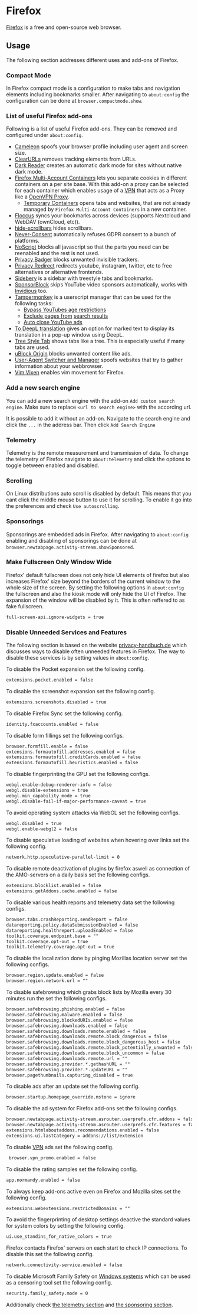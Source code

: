# Firefox

[Firefox](https://www.mozilla.org/en-US/Firefox) is a free and open-source web
browser.

## Usage

The following section addresses different uses and add-ons of Firefox.

### Compact Mode

In Firefox compact mode is a configuration to make tabs and navigation elements
including bookmarks smaller.
After navigating to `about:config` the configuration can be done at
`browser.compactmode.show`.

### List of useful Firefox add-ons

Following is a list of useful Firefox add-ons.
They can be removed and configured under `about:config`.

- [Cameleon](https://addons.mozilla.org/en-GB/firefox/addon/chameleon-ext/)
  spoofs your browser profile including user agent and screen size.
- [ClearURLs](https://addons.mozilla.org/en-GB/Firefox/addon/clearurls) removes
  tracking elements from URLs.
- [Dark Reader](https://addons.mozilla.org/en-GB/Firefox/addon/darkreader) creates
  an automatic dark mode for sites without native dark mode.
- [Firefox Multi-Account Containers](https://addons.mozilla.org/en-GB/Firefox/addon/multi-account-containers)
  lets you separate cookies in different containers on a per site base.
  With this add-on a proxy can be selected for each container which enables
  usage of a [VPN](/wiki/vpn.md) that acts as a Proxy like a
  [OpenVPN Proxy](/wiki/openvpn.md#proxy).
  - [Temporary Containers](https://addons.mozilla.org/en-GB/Firefox/addon/temporary-containers)
    opens tabs and websites, that are not already managed by
    `Firefox Multi-Account Containers` in a new container.
- [Floccus](https://addons.mozilla.org/en-US/Firefox/addon/floccus/) syncs your
  bookmarks across devices (supports Nextcloud and WebDAV (ownCloud, etc)).
- [hide-scrollbars](https://addons.mozilla.org/en-GB/Firefox/addon/hide-scrollbars)
  hides scrollbars.
- [Never-Consent](https://addons.mozilla.org/en-GB/Firefox/addon/never-consent)
  automatically refuses GDPR consent to a bunch of platforms.
- [NoScript](https://addons.mozilla.org/en-GB/Firefox/addon/noscript) blocks all
  javascript so that the parts you need can be reenabled and the rest is not used.
- [Privacy Badger](https://addons.mozilla.org/en-GB/Firefox/addon/privacy-badger17)
  blocks unwanted invisible trackers.
- [Privacy Redirect](https://addons.mozilla.org/en-US/Firefox/addon/privacy-redirect/)
  redirects youtube, instagram, twitter, etc to free alternatives or alternative
  frontends.
- [Sidebery](https://addons.mozilla.org/en-GB/Firefox/addon/sidebery)
  is a sidebar with treestyle tabs and bookmarks.
- [SponsorBlock](/wiki/youtube.md#automatically-skip-sponsorships) skips YouTube video sponsors
  automatically, works with [Invidious](./invidious.md) too.
- [Tampermonkey](https://github.com/Tampermonkey/tampermonkey) is a userscript
  manager that can be used for the following tasks:
  - [Bypass YouTubes age restrictions](https://github.com/zerodytrash/Simple-YouTube-Age-Restriction-Bypass)
  - [Exclude pages from](http://www.jeffersonscher.com/gm/google-hit-hider/)
    [search results](/wiki/search_engine.md)
  - [Auto close YouTube ads](https://greasyfork.org/en/scripts/9165-auto-close-youtube-ads)
- [To DeepL translation](https://addons.mozilla.org/en-US/firefox/addon/to-deepl/) gives an option
  for marked text to display its translation in a pop-up window using DeepL.
- [Tree Style Tab](https://addons.mozilla.org/en-GB/Firefox/addon/tree-style-tab)
  shows tabs like a tree. This is especially useful if many tabs are used.
- [uBlock Origin](https://addons.mozilla.org/en-GB/Firefox/addon/ublock-origin)
  blocks unwanted content like ads.
- [User-Agent Switcher and Manager](https://addons.mozilla.org/en-GB/Firefox/addon/user-agent-string-switcher)
  spoofs websites that try to gather information about your webbrowser.
- [Vim Vixen](https://addons.mozilla.org/en-GB/Firefox/addon/vim-vixen) enables
  vim movement for Firefox.

### Add a new search engine

You can add a new search engine with the add-on `Add custom search engine`.
Make sure to replace `<url to search engine>` with the according url.

It is possible to add it without an add-on.
Navigate to the search engine and click the `...` in the address bar.
Then click `Add Search Engine`

### Telemetry

Telemetry is the remote measurement and transmission of data.
To change the telemetry of Firefox navigate to `about:telemetry` and click the
options to toggle between enabled and disabled.

### Scrolling

On Linux distributions auto scroll is disabled by default.
This means that you cant click the middle mouse button to use it for scrolling.
To enable it go into the preferences and check `Use autoscrolling`.

### Sponsorings

Sponsorings are embedded ads in Firefox.
After navigating to `about:config` enabling and disabling of sponsorings can be done at
`browser.newtabpage.activity-stream.showSponsored`.

### Make Fullscreen Only Window Wide

Firefox' default fullscreen does not only hide UI elements of firefox but also increases Firefox'
size beyond the borders of the current window to the whole size of the screen.
By setting the following options in `about:config` the fullscreen and also the kiosk mode will only
hide the UI of Firefox.
The expansion of the window will be disabled by it.
This is often reffered to as fake fullscreen.

```txt
full-screen-api.ignore-widgets = true
```

### Disable Unneeded Services and Features

The following section is based on the website
[privacy-handbuch.de](https://www.privacy-handbuch.de/handbuch_21n.htm) which discusses ways to
disable often unneeded features in Firefox.
The way to disable these services is by setting values in `about:config`.

To disable the Pocket expansion set the following config.

```txt
extensions.pocket.enabled = false
```

To disable the screenshot expansion set the following config.

```txt
extensions.screenshots.disabled = true
```

To disable Firefox Sync set the following config.

```txt
identity.fxaccounts.enabled = false
```

To disable form fillings set the following configs.

```txt
browser.formfill.enable = false
extensions.formautofill.addresses.enabled =	false
extensions.formautofill.creditCards.enabled = false
extensions.formautofill.heuristics.enabled = false
```

To disable fingerprinting the GPU set the following configs.

```txt
webgl.enable-debug-renderer-info = false
webgl.disable-extensions = true
webgl.min_capability_mode = true
webgl.disable-fail-if-major-performance-caveat = true
```

To avoid operating system attacks via WebGL set the following configs.

```txt
webgl.disabled = true
webgl.enable-webgl2 = false
```

To disable speculative loading of websites when hovering over links set the following config.

```txt
network.http.speculative-parallel-limit = 0
```

To disable remote deactivation of plugins by firefox aswell as connection of the AMO-servers on a
daily basis set the following configs.

```txt
extensions.blocklist.enabled = false
extensions.getAddons.cache.enabled = false
```

To disable various health reports and telemetry data set the following configs.

```txt
browser.tabs.crashReporting.sendReport = false
datareporting.policy.dataSubmissionEnabled = false
datareporting.healthreport.uploadEnabled = false
toolkit.coverage.endpoint.base = ""
toolkit.coverage.opt-out = true
toolkit.telemetry.coverage.opt-out = true
```

To disable the localization done by pinging Mozillas location server set the following configs.

```txt
browser.region.update.enabled = false
browser.region.network.url = ""
```

To disable safebrowsing which grabs block lists by Mozilla every 30 minutes run the set the
following configs.

```txt
browser.safebrowsing.phishing.enabled = false
browser.safebrowsing.malware.enabled = false
browser.safebrowsing.blockedURIs.enabled = false
browser.safebrowsing.downloads.enabled = false
browser.safebrowsing.downloads.remote.enabled = false
browser.safebrowsing.downloads.remote.block_dangerous = false
browser.safebrowsing.downloads.remote.block_dangerous_host = false
browser.safebrowsing.downloads.remote.block_potentially_unwanted = false
browser.safebrowsing.downloads.remote.block_uncommon = false
browser.safebrowsing.downloads.remote.url = ""
browser.safebrowsing.provider.*.gethashURL = ""
browser.safebrowsing.provider.*.updateURL = ""
browser.pagethumbnails.capturing_disabled = true
```

To disable ads after an update set the following config.

```txt
browser.startup.homepage_override.mstone = ignore
```

To disable the ad system for Firefox add-ons set the following configs.

```txt
browser.newtabpage.activity-stream.asrouter.userprefs.cfr.addons = false
browser.newtabpage.activity-stream.asrouter.userprefs.cfr.features = false
extensions.htmlaboutaddons.recommendations.enabled = false
extensions.ui.lastCategory = addons://list/extension
```

To disable [VPN](/wiki/vpn.md) ads set the following config.

```txt
 browser.vpn_promo.enabled = false
```

To disable the rating samples set the following config.

```txt
app.normandy.enabled = false
```

To always keep add-ons active even on Firefox and Mozilla sites set the following config.

```txt
extensions.webextensions.restrictedDomains = ""
```

To avoid the fingerprinting of desktop settings deactive the standard values for system colors by
setting the following config.

```txt
ui.use_standins_for_native_colors = true
```

Firefox contacts Firefox' servers on each start to check IP connections.
To disable this set the following config.

```txt
network.connectivity-service.enabled = false
```

To disable Microsoft Family Safety on [Windows systems](/wiki/windows/windows.md) which can be used
as a censoring tool set the following config.

```txt
security.family_safety.mode = 0
```

Additionally check [the telemetry section](#telemetry) and
[the sponsoring section](#sponsorings).

